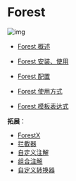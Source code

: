 # Forest

![img](https://cdn.jsdelivr.net/gh/letengzz/Two-C@main/img/202307031041724.png)

- [Forest 概述](forest_introduce.md)
- [Forest 安装、使用](forest_install.md)

- [Forest 配置](forest_settings.md)
- [Forest 使用方式](forest_use.md)
- [Forest 模板表达式]()

**拓展**：

- [ForestX](https://forest.dtflyx.com/pages/plugin/forestx/)
- [拦截器]()
- [自定义注解]()
- [组合注解]()
- [自定义转换器]()